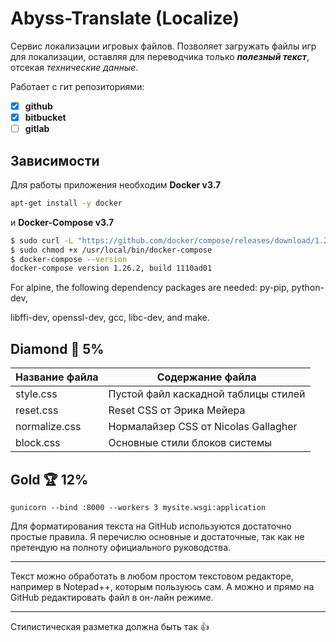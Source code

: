 # Abyss-Translate (Localize)

Сервис локализации игровых файлов. Позволяет загружать
файлы игр для локализации, оставляя для переводчика только
**_полезный текст_**, отсекая _технические данные_.

Работает с гит репозиториями:

- [x] **github**
- [x] **bitbucket**
- [ ] **gitlab**

## Зависимости

Для работы приложения необходим **Docker v3.7**

```sh
apt-get install -y docker
```

и **Docker-Compose v3.7**

```sh
$ sudo curl -L "https://github.com/docker/compose/releases/download/1.26.2/docker-compose-$(uname -s)-$(uname -m)" -o /usr/local/bin/docker-compose
$ sudo chmod +x /usr/local/bin/docker-compose
$ docker-compose --version
docker-compose version 1.26.2, build 1110ad01
```

For alpine, the following dependency packages are needed: py-pip, python-dev, 

libffi-dev, openssl-dev,
gcc, libc-dev, and make.

## Diamond 💎 5%

| Название файла | Содержание файла                     |
| -------------- | ------------------------------------ |
| style.css      | Пустой файл каскадной таблицы стилей |
| reset.css      | Reset CSS от Эрика Мейера            |
| normalize.css  | Нормалайзер CSS от Nicolas Gallagher |
| block.css      | Основные стили блоков системы        |

## Gold 🏆 12%

`gunicorn --bind :8000 --workers 3 mysite.wsgi:application`

Для форматирования текста на GitHub используются достаточно простые правила. Я перечислю основные и достаточные, так как не претендую на полноту официального руководства.

---

Текст можно обработать в любом простом текстовом редакторе, например в Notepad++, которым пользуюсь сам. А можно и прямо на GitHub редактировать файл в он-лайн режиме.

---

Стилистическая разметка должна быть так :+1:
